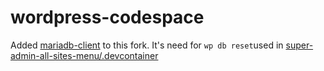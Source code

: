 # wordpress-codespace

Added  [mariadb-client](https://github.com/soderlind/wordpress-codespace/blob/main/Dockerfile#L14) to this fork. It's need for `wp db reset`used in [super-admin-all-sites-menu/.devcontainer](https://github.com/soderlind/super-admin-all-sites-menu/blob/main/.devcontainer/setup.sh#L38)
